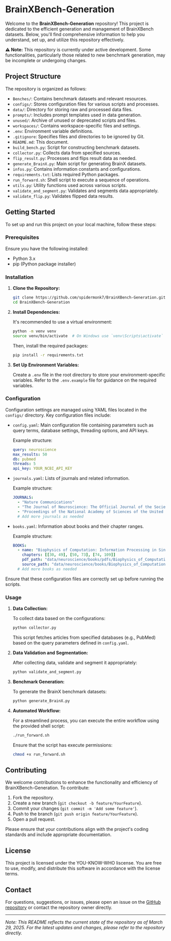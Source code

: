 # BrainXBench-Generation

Welcome to the **BrainXBench-Generation** repository! This project is dedicated to the efficient generation and management of BrainXBench datasets. Below, you'll find comprehensive information to help you understand, set up, and utilize this repository effectively.

**⚠️ Note:** This repository is currently under active development. Some functionalities, particularly those related to new benchmark generation, may be incomplete or undergoing changes.

## Project Structure

The repository is organized as follows:

- `Benches/`: Contains benchmark datasets and relevant resources.
- `configs/`: Stores configuration files for various scripts and processes.
- `data/`: Directory for storing raw and processed data files.
- `prompts/`: Includes prompt templates used in data generation.
- `unused/`: Archive of unused or deprecated scripts and files.
- `workspaces/`: Contains workspace-specific files and settings.
- `.env`: Environment variable definitions.
- `.gitignore`: Specifies files and directories to be ignored by Git.
- `README.md`: This document.
- `build_bench.py`: Script for constructing benchmark datasets.
- `collector.py`: Collects data from specified sources.
- `flip_result.py`: Processes and flips result data as needed.
- `generate_BrainX.py`: Main script for generating BrainX datasets.
- `infos.py`: Contains information constants and configurations.
- `requirements.txt`: Lists required Python packages.
- `run_forward.sh`: Shell script to execute a sequence of operations.
- `utils.py`: Utility functions used across various scripts.
- `validate_and_segment.py`: Validates and segments data appropriately.
- `validate_flip.py`: Validates flipped data results.

## Getting Started

To set up and run this project on your local machine, follow these steps:

### Prerequisites

Ensure you have the following installed:

- Python 3.x
- pip (Python package installer)

### Installation

1. **Clone the Repository:**

   ```bash
   git clone https://github.com/spidermonk7/BrainXBench-Generation.git
   cd BrainXBench-Generation
   ```

2. **Install Dependencies:**

   It's recommended to use a virtual environment:

   ```bash
   python -m venv venv
   source venv/bin/activate  # On Windows use `venv\Scripts\activate`
   ```

   Then, install the required packages:

   ```bash
   pip install -r requirements.txt
   ```

3. **Set Up Environment Variables:**

   Create a `.env` file in the root directory to store your environment-specific variables. Refer to the `.env.example` file for guidance on the required variables.

### Configuration

Configuration settings are managed using YAML files located in the `configs/` directory. Key configuration files include:

- `config.yaml`: Main configuration file containing parameters such as query terms, database settings, threading options, and API keys.

   Example structure:

   ```yaml
   query: neuroscience
   max_results: 50
   db: pubmed
   threads: 5
   api_key: YOUR_NCBI_API_KEY
   ```

- `journals.yaml`: Lists of journals and related information.

   Example structure:

   ```yaml
   JOURNALS:
     - "Nature Communications"
     - "The Journal of Neuroscience: The Official Journal of the Society for Neuroscience"
     - "Proceedings of the National Academy of Sciences of the United States of America"
     # Add more journals as needed
   ```

- `books.yaml`: Information about books and their chapter ranges.

   Example structure:

   ```yaml
   BOOKS:
     - name: "Biophysics of Computation: Information Processing in Single Neurons"
       chapters: [[30, 49], [50, 73], [74, 109]]
       pdf_path: "data/neuroscience/books/pdfs/Biophysics_of_Computation.pdf"
       source_path: "data/neuroscience/books/Biophysics_of_Computation"
     # Add more books as needed
   ```

Ensure that these configuration files are correctly set up before running the scripts.

### Usage

1. **Data Collection:**

   To collect data based on the configurations:

   ```bash
   python collector.py
   ```

   This script fetches articles from specified databases (e.g., PubMed) based on the query parameters defined in `config.yaml`.

2. **Data Validation and Segmentation:**

   After collecting data, validate and segment it appropriately:

   ```bash
   python validate_and_segment.py
   ```

3. **Benchmark Generation:**

   To generate the BrainX benchmark datasets:

   ```bash
   python generate_BrainX.py
   ```

4. **Automated Workflow:**

   For a streamlined process, you can execute the entire workflow using the provided shell script:

   ```bash
   ./run_forward.sh
   ```

   Ensure that the script has execute permissions:

   ```bash
   chmod +x run_forward.sh
   ```

## Contributing

We welcome contributions to enhance the functionality and efficiency of BrainXBench-Generation. To contribute:

1. Fork the repository.
2. Create a new branch (`git checkout -b feature/YourFeature`).
3. Commit your changes (`git commit -m 'Add some feature'`).
4. Push to the branch (`git push origin feature/YourFeature`).
5. Open a pull request.

Please ensure that your contributions align with the project's coding standards and include appropriate documentation.

## License

This project is licensed under the YOU-KNOW-WHO liscense. You are free to use, modify, and distribute this software in accordance with the license terms.

## Contact

For questions, suggestions, or issues, please open an issue on the [GitHub repository](https://github.com/spidermonk7/BrainXBench-Generation/issues) or contact the repository owner directly.

---

*Note: This README reflects the current state of the repository as of March 29, 2025. For the latest updates and changes, please refer to the repository directly.* 